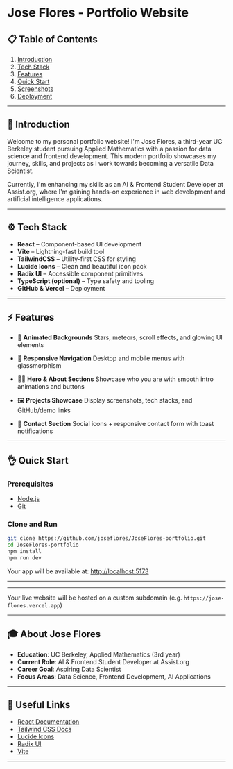 # Jose Flores - Portfolio Website

## 📋 Table of Contents

1. [Introduction](#-introduction)
2. [Tech Stack](#-tech-stack)
3. [Features](#-features)
4. [Quick Start](#-quick-start)
5. [Screenshots](#-screenshots)
6. [Deployment](#-deployment)

---

## 🚀 Introduction

Welcome to my personal portfolio website! I'm Jose Flores, a third-year UC Berkeley student pursuing Applied Mathematics with a passion for data science and frontend development. This modern portfolio showcases my journey, skills, and projects as I work towards becoming a versatile Data Scientist.

Currently, I'm enhancing my skills as an AI & Frontend Student Developer at Assist.org, where I'm gaining hands-on experience in web development and artificial intelligence applications.

---

## ⚙️ Tech Stack

* **React** – Component-based UI development
* **Vite** – Lightning-fast build tool
* **TailwindCSS** – Utility-first CSS for styling
* **Lucide Icons** – Clean and beautiful icon pack
* **Radix UI** – Accessible component primitives
* **TypeScript (optional)** – Type safety and tooling
* **GitHub & Vercel** – Deployment

---

## ⚡️ Features


* 💫 **Animated Backgrounds**
  Stars, meteors, scroll effects, and glowing UI elements

* 📱 **Responsive Navigation**
  Desktop and mobile menus with glassmorphism

* 👨‍💻 **Hero & About Sections**
  Showcase who you are with smooth intro animations and buttons


* 🖼️ **Projects Showcase**
  Display screenshots, tech stacks, and GitHub/demo links

* 📩 **Contact Section**
  Social icons + responsive contact form with toast notifications


---

## 👌 Quick Start

### Prerequisites

* [Node.js](https://nodejs.org/)
* [Git](https://git-scm.com/)

### Clone and Run

```bash
git clone https://github.com/joseflores/JoseFlores-portfolio.git
cd JoseFlores-portfolio
npm install
npm run dev
```

Your app will be available at: [http://localhost:5173](http://localhost:5173)

---

---

Your live website will be hosted on a custom subdomain (e.g. `https://jose-flores.vercel.app`)

---

## 🎓 About Jose Flores

- **Education**: UC Berkeley, Applied Mathematics (3rd year)
- **Current Role**: AI & Frontend Student Developer at Assist.org
- **Career Goal**: Aspiring Data Scientist
- **Focus Areas**: Data Science, Frontend Development, AI Applications

---

## 🔗 Useful Links

* [React Documentation](https://reactjs.org/)
* [Tailwind CSS Docs](https://tailwindcss.com/)
* [Lucide Icons](https://lucide.dev/)
* [Radix UI](https://www.radix-ui.com/)
* [Vite](https://vitejs.dev/)


---
